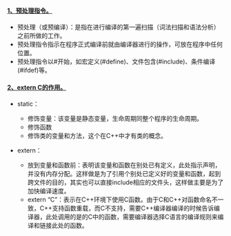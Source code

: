 
#### [1、预处理指令。](https://www.cnblogs.com/clover-toeic/p/3851102.html)

  - 预处理（或预编译）：是指在进行编译的第一遍扫描（词法扫描和语法分析）之前所做的工作。
  - 预处理指令指示在程序正式编译前就由编译器进行的操作，可放在程序中任何位置。
  - 预处理指令以#开始，如宏定义(#define)、文件包含(#include)、条件编译(#ifdef)等。
  

#### [2、extern C的作用。](https://blog.csdn.net/elfprincexu/article/details/51942421)

  - static：
  
    - 修饰变量：该变量是静态变量，生命周期同整个程序的生命周期。
    - 修饰函数
    - 修饰类的变量和方法，这个在C++中才有类的概念。
    
  - extern：
  
    - 放到变量和函数前：表明该变量和函数在别处已有定义，此处指示声明，并没有内存分配。这样做是为了引用个别处已定义好的变量和函数，起到跨文件的目的，其实也可以直接include相应的文件头，这样做主要是为了加快编译速度。
    - extern “C”：表示在C++环境下使用C函数。由于C和C++对函数命名不一致，C++支持函数重载，而C不支持，需要C++编译器编译的时候告诉编译器，此处调用的是的C中的函数，需要编译器选择C语言的编译规则来编译和链接此处的函数。

